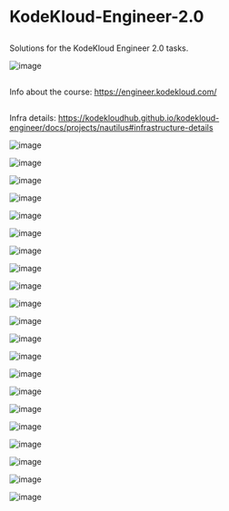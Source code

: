 # KodeKloud-Engineer-2.0
##
Solutions for the KodeKloud Engineer 2.0 tasks.

![image](https://github.com/janaom/KodeKloud-Engineer-2.0/assets/83917694/1650cc64-c42e-4304-a23d-0d2c7380b3c7)







##
Info about the course: https://engineer.kodekloud.com/
##
Infra details: https://kodekloudhub.github.io/kodekloud-engineer/docs/projects/nautilus#infrastructure-details

![image](https://github.com/janaom/KodeKloud-Engineer-2.0/assets/83917694/93c18bfc-6ca2-4b9b-8932-efe9f46ce9b4)

![image](https://github.com/janaom/KodeKloud-Engineer-2.0/assets/83917694/49e3debc-9f1e-4a34-b83f-b3c998ff017e)

![image](https://github.com/janaom/KodeKloud-Engineer-2.0/assets/83917694/2287c97d-644a-4a33-9dbc-5483dc49dfb1)

![image](https://github.com/janaom/KodeKloud-Engineer-2.0/assets/83917694/17ef2ce4-b7ce-4d01-9af2-f434cd7b4d9c)

![image](https://github.com/janaom/KodeKloud-Engineer-2.0/assets/83917694/674ec484-76aa-4dc2-b3ae-eac8eef6e266)

![image](https://github.com/janaom/KodeKloud-Engineer-2.0/assets/83917694/834239b0-a8e3-430f-9d2c-d974b5332c52)

![image](https://github.com/janaom/KodeKloud-Engineer-2.0/assets/83917694/b01a2127-8ffa-480d-a1da-76d824e6bbb6)

![image](https://github.com/janaom/KodeKloud-Engineer-2.0/assets/83917694/e60233ea-3ff5-4008-8059-ccb496e57bef)

![image](https://github.com/janaom/KodeKloud-Engineer-2.0/assets/83917694/4cf95357-2d84-4b23-b22a-c0feb7632829)

![image](https://github.com/janaom/KodeKloud-Engineer-2.0/assets/83917694/bbef5d89-cd69-4201-9837-5db5f28a0768)

![image](https://github.com/janaom/KodeKloud-Engineer-2.0/assets/83917694/2fd10839-e85d-43fb-8459-672eaf421f39)

![image](https://github.com/janaom/KodeKloud-Engineer-2.0/assets/83917694/2f15c57b-b86d-4594-913c-c5045ab31ab0)

![image](https://github.com/janaom/KodeKloud-Engineer-2.0/assets/83917694/2fe246a6-bbfc-486f-8342-651653260d7e)

![image](https://github.com/janaom/KodeKloud-Engineer-2.0/assets/83917694/a042ab91-0f32-409a-b87e-7d0f1f13dcca)

![image](https://github.com/janaom/KodeKloud-Engineer-2.0/assets/83917694/3bc98715-a0e8-40fd-8e38-2a721c99cfc9)

![image](https://github.com/janaom/KodeKloud-Engineer-2.0/assets/83917694/3d4448da-e98c-4319-93bb-8dba304ba4a0)

![image](https://github.com/janaom/KodeKloud-Engineer-2.0/assets/83917694/e517b452-6673-4030-b3c7-422862eb26e0)

![image](https://github.com/janaom/KodeKloud-Engineer-2.0/assets/83917694/61e277ed-d258-4ee0-9047-dd84d529f366)

![image](https://github.com/janaom/KodeKloud-Engineer-2.0/assets/83917694/61e277ed-d258-4ee0-9047-dd84d529f366)

![image](https://github.com/janaom/KodeKloud-Engineer-2.0/assets/83917694/9f760748-deda-4776-84b3-e1d4d88779ef)

![image](https://github.com/janaom/KodeKloud-Engineer-2.0/assets/83917694/97d0d9bd-fa53-4f30-b304-fc0e7142408f)




